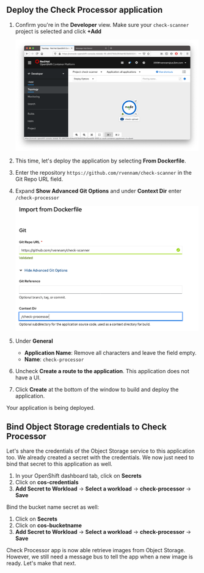 ## Deploy the Check Processor application

1. Confirm you're in the **Developer** view. Make sure your `check-scanner` project is selected and click **+Add**

    ![](../assets/check-ui-topology.png)

2. This time, let's deploy the application by selecting **From Dockerfile**.

3. Enter the repository `https://github.com/rvennam/check-scanner` in the Git Repo URL field.

4. Expand **Show Advanced Git Options** and under **Context Dir** enter `/check-processor`

    ![](../assets/import-check-scanner.png)

5. Under **General**
    - **Application Name**: Remove all characters and leave the field empty.
    - **Name**: `check-processor`

6. Uncheck **Create a route to the application**. This application does not have a UI.
   
7. Click **Create** at the bottom of the window to build and deploy the application.

Your application is being deployed.

## Bind Object Storage credentials to Check Processor
Let's share the credentials of the Object Storage service to this application too. We already created a secret with the credentials. We now just need to bind that secret to this application as well.

1. In your OpenShift dashboard tab, click on **Secrets** 
2. Click on **cos-credentials**
3. **Add Secret to Workload** -> **Select a workload** -> **check-processor** -> **Save**

Bind the bucket name secret as well:

1. Click on **Secrets** 
2. Click on **cos-bucketname**
3. **Add Secret to Workload** -> **Select a workload** -> **check-processor** -> **Save**

Check Processor app is now able retrieve images from Object Storage. However, we still need a message bus to tell the app when a new image is ready. Let's make that next.